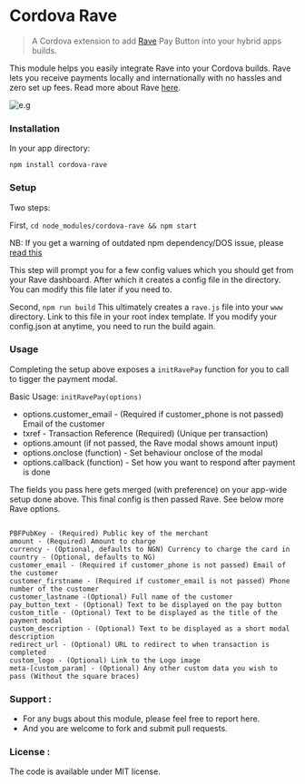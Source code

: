 # Cordova Rave

> A Cordova extension to add [Rave](https://www.flutterwave.com) Pay Button into your hybrid apps builds.

This module helps you easily integrate Rave into your Cordova builds. Rave lets you receive payments locally and internationally with no hassles and zero set up fees. Read more about Rave [here](https://www.flutterwave.com).

![e.g](https://cloud.githubusercontent.com/assets/5229321/21958475/be1763c2-daaf-11e6-8df0-75f2e4f0168e.gif)

### Installation
In your app directory:

`npm install cordova-rave`

### Setup
Two steps:

First, `cd node_modules/cordova-rave && npm start`

NB: If you get a warning of outdated npm dependency/DOS issue, please [read this](https://github.com/impactmass/cordova-rave/issues/11#issuecomment-293965034)

This step will prompt you for a few config values which you should get from your Rave dashboard. After which it creates a config file in the directory.
You can modify this file later if you need to.

Second, `npm run build`
This ultimately creates a `rave.js` file into your `www` directory. Link to this file in your root index template.
If you modify your config.json at anytime, you need to run the build again.

### Usage
Completing the setup above exposes a `initRavePay` function for you to call to tigger the payment modal.

Basic Usage: `initRavePay(options)`
* options.customer_email - (Required if customer_phone is not passed) Email of the customer
* txref - Transaction Reference (Required) (Unique per transaction)
* options.amount (if not passed, the Rave modal shows amount input)
* options.onclose (function) - Set behaviour onclose of the modal
* options.callback (function) - Set how you want to respond after payment is done

The fields you pass here gets merged (with preference) on your app-wide setup done above.
This final config is then passed Rave. See below more Rave options.

```

PBFPubKey - (Required) Public key of the merchant
amount - (Required) Amount to charge
currency - (Optional, defaults to NGN) Currency to charge the card in
country - (Optional, defaults to NG)
customer_email - (Required if customer_phone is not passed) Email of the customer
customer_firstname - (Required if customer_email is not passed) Phone number of the customer
customer_lastname -(Optional) Full name of the customer
pay_button_text - (Optional) Text to be displayed on the pay button
custom_title - (Optional) Text to be displayed as the title of the payment modal
custom_description - (Optional) Text to be displayed as a short modal description
redirect_url - (Optional) URL to redirect to when transaction is completed
custom_logo - (Optional) Link to the Logo image
meta-[custom_param] - (Optional) Any other custom data you wish to pass (Without the square braces)

```

### Support :

* For any bugs about this module, please feel free to report here.
* And you are welcome to fork and submit pull requests.

### License :

The code is available under MIT license.


